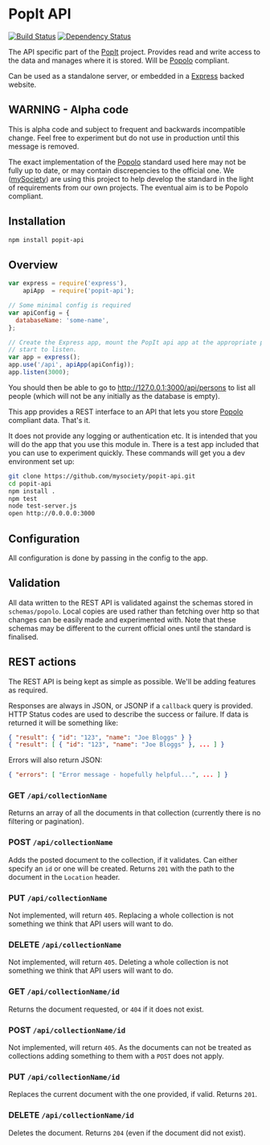 # PopIt API

[![Build Status](https://travis-ci.org/mysociety/popit-api.png?branch=master)](https://travis-ci.org/mysociety/popit-api)
[![Dependency Status](https://gemnasium.com/mysociety/popit-api.png)](https://gemnasium.com/mysociety/popit-api)

The API specific part of the [PopIt](http://popit.mysociety.org/) project.
Provides read and write access to the data and manages where it is stored. Will
be [Popolo](http://popoloproject.com/) compliant.

Can be used as a standalone server, or embedded in a
[Express](http://expressjs.com/) backed website.

## WARNING - Alpha code

This is alpha code and subject to frequent and backwards incompatible change.
Feel free to experiment but do not use in production until this message is
removed.

The exact implementation of the [Popolo](http://popoloproject.com/) standard
used here may not be fully up to date, or may contain discrepencies to the
official one. We ([mySociety](http://www.mysociety.org/)) are using this project
to help develop the standard in the light of requirements from our own projects.
The eventual aim is to be Popolo compliant.

## Installation

``` bash
npm install popit-api
```

## Overview

``` javascript
var express = require('express'),
    apiApp  = require('popit-api');

// Some minimal config is required
var apiConfig = {
  databaseName: 'some-name',
};

// Create the Express app, mount the PopIt api app at the appropriate path and
// start to listen.
var app = express();
app.use('/api', apiApp(apiConfig));
app.listen(3000);
```

You should then be able to go to http://127.0.0.1:3000/api/persons to list all
people (which will not be any initially as the database is empty).

This app provides a REST interface to an API that lets you store
[Popolo](http://popoloproject.com/) compliant data. That's it.

It does not provide any logging or authentication etc. It is intended that you
will do the app that you use this module in. There is a test app included that
you can use to experiment quickly. These commands will get you a dev environment
set up:

``` bash
git clone https://github.com/mysociety/popit-api.git
cd popit-api
npm install .
npm test
node test-server.js
open http://0.0.0.0:3000
```

## Configuration

All configuration is done by passing in the config to the app.

## Validation

All data written to the REST API is validated against the schemas stored in
`schemas/popolo`. Local copies are used rather than fetching over http so that
changes can be easily made and experimented with. Note that these schemas may be
different to the current official ones until the standard is finalised.

## REST actions

The REST API is being kept as simple as possible. We'll be adding features as
required.

Responses are always in JSON, or JSONP if a `callback` query is provided. HTTP
Status codes are used to describe the success or failure. If data is returned it
will be something like:

``` json
{ "result": { "id": "123", "name": "Joe Bloggs" } }
{ "result": [ { "id": "123", "name": "Joe Bloggs" }, ... ] }
```

Errors will also return JSON:

```json
{ "errors": [ "Error message - hopefully helpful...", ... ] }
```

### GET `/api/collectionName`

Returns an array of all the documents in that collection (currently there is no
filtering or pagination).

### POST `/api/collectionName`

Adds the posted document to the collection, if it validates. Can either specify
an `id` or one will be created. Returns `201` with the path to the document in
the `Location` header.

### PUT `/api/collectionName`

Not implemented, will return `405`. Replacing a whole collection is not
something we think that API users will want to do.

### DELETE `/api/collectionName`

Not implemented, will return `405`. Deleting a whole collection is not
something we think that API users will want to do.

### GET `/api/collectionName/id`

Returns the document requested, or `404` if it does not exist.

### POST `/api/collectionName/id`

Not implemented, will return `405`. As the documents can not be treated as
collections adding something to them with a `POST` does not apply.

### PUT `/api/collectionName/id`

Replaces the current document with the one provided, if valid. Returns `201`.

### DELETE `/api/collectionName/id`

Deletes the document. Returns `204` (even if the document did not exist).